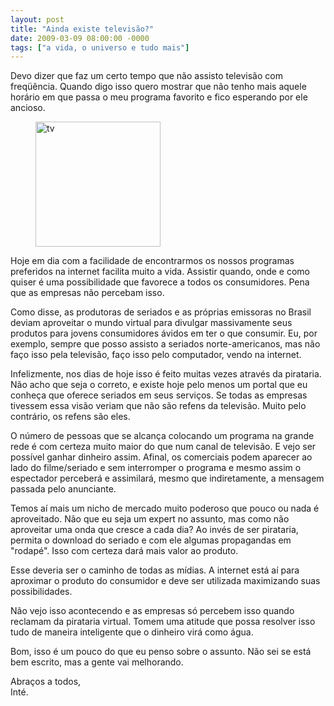 ```yaml
---
layout: post
title: "Ainda existe televisão?"
date: 2009-03-09 08:00:00 -0000
tags: ["a vida, o universo e tudo mais"]
---
```

Devo dizer que faz um certo tempo que não assisto televisão com freqüência. Quando digo isso quero mostrar que não tenho mais aquele horário em que passa o meu programa favorito e fico esperando por ele ancioso.
<figure class="gallery-post-flutua">
        <img src="{{ site.baseurl }}/assets/fotos/2009/03/tv.png" alt="tv" title="uma televisão desenhada estilizada, como dos Jetsons" width="200px" height="200px">
</figure>
Hoje em dia com a facilidade de encontrarmos os nossos programas preferidos na internet facilita muito a vida. Assistir quando, onde e como quiser é uma possibilidade que favorece a todos os consumidores. Pena que as empresas não percebam isso.

Como disse, as produtoras de seriados e as próprias emissoras no Brasil deviam aproveitar o mundo virtual para divulgar massivamente seus produtos para jovens consumidores ávidos em ter o que consumir. Eu, por exemplo, sempre que posso assisto a seriados norte-americanos, mas não faço isso pela televisão, faço isso pelo computador, vendo na internet.

Infelizmente, nos dias de hoje isso é feito muitas vezes através da pirataria. Não acho que seja o correto, e existe hoje pelo menos um portal que eu conheça que oferece seriados em seus serviços. Se todas as empresas tivessem essa visão veriam que não são refens da televisão. Muito pelo contrário, os refens são eles.

O número de pessoas que se alcança colocando um programa na grande rede é com certeza muito maior do que num canal de televisão. E vejo ser possível ganhar dinheiro assim. Afinal, os comerciais podem aparecer ao lado do filme/seriado e sem interromper o programa e mesmo assim o espectador perceberá e assimilará, mesmo que indiretamente, a mensagem passada pelo anunciante.

Temos aí mais um nicho de mercado muito poderoso que pouco ou nada é aproveitado. Não que eu seja um expert no assunto, mas como não aproveitar uma onda que cresce a cada dia? Ao invés de ser pirataria, permita o download do seriado e com ele algumas propagandas em "rodapé". Isso com certeza dará mais valor ao produto.

Esse deveria ser o caminho de todas as mídias. A internet está aí para aproximar o produto do consumidor e deve ser utilizada maximizando suas possibilidades.

Não vejo isso acontecendo e as empresas só percebem isso quando reclamam da pirataria virtual. Tomem uma atitude que possa resolver isso tudo de maneira inteligente que o dinheiro virá como água.

Bom, isso é um pouco do que eu penso sobre o assunto. Não sei se está bem escrito, mas a gente vai melhorando.

Abraços a todos,  
Inté.